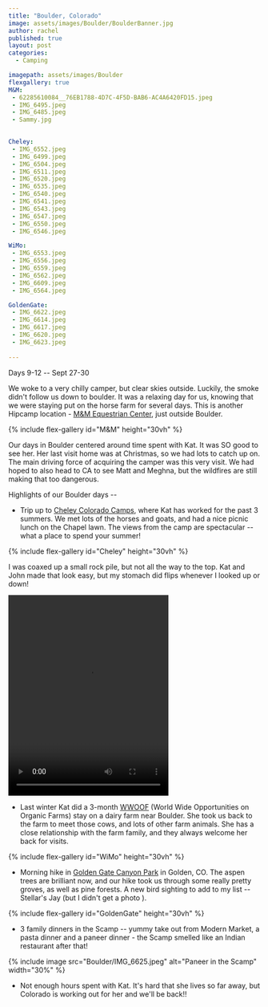 ```yaml
---
title: "Boulder, Colorado"
image: assets/images/Boulder/BoulderBanner.jpg
author: rachel
published: true
layout: post
categories:
  - Camping

imagepath: assets/images/Boulder
flexgallery: true
M&M:
 - 62285610084__76EB1788-4D7C-4F5D-BAB6-AC4A6420FD15.jpeg
 - IMG_6495.jpeg
 - IMG_6485.jpeg
 - Sammy.jpg

 
Cheley:
 - IMG_6552.jpeg
 - IMG_6499.jpeg
 - IMG_6504.jpeg
 - IMG_6511.jpeg
 - IMG_6520.jpeg
 - IMG_6535.jpeg
 - IMG_6540.jpeg
 - IMG_6541.jpeg
 - IMG_6543.jpeg
 - IMG_6547.jpeg
 - IMG_6550.jpeg
 - IMG_6546.jpeg

WiMo:
 - IMG_6553.jpeg
 - IMG_6556.jpeg
 - IMG_6559.jpeg
 - IMG_6562.jpeg
 - IMG_6609.jpeg
 - IMG_6564.jpeg

GoldenGate: 
 - IMG_6622.jpeg
 - IMG_6614.jpeg
 - IMG_6617.jpeg
 - IMG_6620.jpeg
 - IMG_6623.jpeg
 
---
```


Days 9-12 -- Sept 27-30

We woke to a very chilly camper, but clear skies outside. Luckily, the
smoke didn't follow us down to boulder. It was a relaxing day for us,
knowing that we were staying put on the horse farm for several days. This is another Hipcamp location - [M&M Equestrian Center](https://www.hipcamp.com/colorado/m-m-equestrian-center/m-m-equestrian-center), just outside Boulder.

{% include flex-gallery id="M&M" height="30vh" %}

Our days in Boulder centered around time spent with Kat. It was SO good
to see her. Her last visit home was at Christmas, so we had lots to
catch up on. The main driving force of acquiring the camper was this
very visit. We had hoped to also head to CA to see Matt and Meghna, but
the wildfires are still making that too dangerous.

Highlights of our Boulder days --

-   Trip up to [Cheley Colorado Camps](https://www.cheley.com/), where Kat has worked for the past
    3 summers. We met lots of the horses and goats, and had a nice
    picnic lunch on the Chapel lawn. The views from the camp are
    spectacular -- what a place to spend your summer! 

{% include flex-gallery id="Cheley" height="30vh" %}

I was coaxed up a small rock pile, but not all the way to the top. Kat and John made that look easy, but my stomach did flips whenever I looked up or down!

<video width="320" height="400" controls>
  <source src="/assets/images/Boulder/IMG_6545.mp4" type="video/mp4">
</video>

-   Last winter Kat did a 3-month [WWOOF](https://wwoof.net/) (World Wide Opportunities on
    Organic Farms) stay on a dairy farm near Boulder. She took us back
    to the farm to meet those cows, and lots of other farm animals. She
    has a close relationship with the farm family, and they always
    welcome her back for visits.

{% include flex-gallery id="WiMo" height="30vh" %}

-   Morning hike in [Golden Gate Canyon Park](https://cpw.state.co.us/placestogo/parks/GoldenGateCanyon) in Golden, CO. The aspen
    trees are brilliant now, and our hike took us through some really
    pretty groves, as well as pine forests. A new bird sighting to add
    to my list -- Stellar's Jay (but I didn't get a photo ).

{% include flex-gallery id="GoldenGate" height="30vh" %}

-   3 family dinners in the Scamp -- yummy take out from Modern Market,
    a pasta dinner and a paneer dinner - the Scamp smelled like an
    Indian restaurant after that!

{% include image 
  src="Boulder/IMG_6625.jpeg" 
  alt="Paneer in the Scamp" 
  width="30%" 
%}

-   Not enough hours spent with Kat. It's hard that she lives so far
    away, but Colorado is working out for her and we'll be back!!

